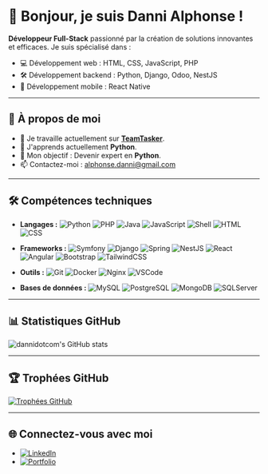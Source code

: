 # 👋 Bonjour, je suis Danni Alphonse !

**Développeur Full-Stack** passionné par la création de solutions innovantes et efficaces. Je suis spécialisé dans :
- 💻 Développement web : HTML, CSS, JavaScript, PHP
- 🛠️ Développement backend : Python, Django, Odoo, NestJS 
- 📱 Développement mobile : React Native

---

## 🌟 À propos de moi
- 🔭 Je travaille actuellement sur **[TeamTasker](https://github.com/dannidotcom/TeamTasker)**.
- 🌱 J'apprends actuellement **Python**.
- 🎯 Mon objectif : Devenir expert en **Python**.
- 📫 Contactez-moi : [alphonse.danni@gmail.com](mailto:alphonse.danni@gmail.com)

---

## 🛠️ Compétences techniques
- **Langages :**
![Python](https://img.shields.io/badge/Python-%2314354C.svg?style=flat&logo=python&logoColor=white)
![PHP](https://img.shields.io/badge/PHP-%23777BB4.svg?style=flat&logo=php&logoColor=white)
![Java](https://img.shields.io/badge/Java-%23ED8B00.svg?style=flat&logo=java&logoColor=white)
![JavaScript](https://img.shields.io/badge/JavaScript-%23F7DF1E.svg?style=flat&logo=javascript&logoColor=black)
![Shell](https://img.shields.io/badge/Shell-%2314354C.svg?style=flat&logo=gnu-bash&logoColor=white)
![HTML](https://img.shields.io/badge/HTML-%23E34F26.svg?style=flat&logo=html5&logoColor=white)
![CSS](https://img.shields.io/badge/CSS-%231572B6.svg?style=flat&logo=css3&logoColor=white)

- **Frameworks :**
![Symfony](https://img.shields.io/badge/Symfony-%23000000.svg?style=flat&logo=symfony&logoColor=white)
![Django](https://img.shields.io/badge/Django-%23092E20.svg?style=flat&logo=django&logoColor=white)
![Spring](https://img.shields.io/badge/Spring-%236DB33F.svg?style=flat&logo=spring&logoColor=white)
![NestJS](https://img.shields.io/badge/NestJS-%23E0234E.svg?style=flat&logo=nestjs&logoColor=white)
![React](https://img.shields.io/badge/React-%2361DAFB.svg?style=flat&logo=react&logoColor=black)
![Angular](https://img.shields.io/badge/Angular-%23DD0031.svg?style=flat&logo=angular&logoColor=white)
![Bootstrap](https://img.shields.io/badge/Bootstrap-%23563D7C.svg?style=flat&logo=bootstrap&logoColor=white)
![TailwindCSS](https://img.shields.io/badge/TailwindCSS-%2338B2AC.svg?style=flat&logo=tailwind-css&logoColor=white)

- **Outils :**
![Git](https://img.shields.io/badge/Git-%23F05033.svg?style=flat&logo=git&logoColor=white)
![Docker](https://img.shields.io/badge/Docker-%232496ED.svg?style=flat&logo=docker&logoColor=white)
![Nginx](https://img.shields.io/badge/Nginx-%23009639.svg?style=flat&logo=nginx&logoColor=white)
![VSCode](https://img.shields.io/badge/VSCode-%23007ACC.svg?style=flat&logo=visual-studio-code&logoColor=white)

- **Bases de données :**
![MySQL](https://img.shields.io/badge/MySQL-%234479A1.svg?style=flat&logo=mysql&logoColor=white)
![PostgreSQL](https://img.shields.io/badge/PostgreSQL-%23336791.svg?style=flat&logo=postgresql&logoColor=white)
![MongoDB](https://img.shields.io/badge/MongoDB-%2347A248.svg?style=flat&logo=mongodb&logoColor=white)
![SQLServer](https://img.shields.io/badge/SQLServer-%23CC2927.svg?style=flat&logo=microsoft-sql-server&logoColor=white)

---

## 📊 Statistiques GitHub
![dannidotcom's GitHub stats](https://github-readme-stats.vercel.app/api?username=dannidotcom&show_icons=true&theme=radical)

---

## 🏆 Trophées GitHub
[![Trophées GitHub](https://github-profile-trophy.vercel.app/?username=dannidotcom&theme=onedark)](https://github.com/ryo-ma/github-profile-trophy)

---

## 🌐 Connectez-vous avec moi

- [![LinkedIn](https://img.shields.io/badge/LinkedIn-%230077B5.svg?style=flat&logo=linkedin&logoColor=white)](https://www.linkedin.com/in/alphonse-solofondraibe-b424b91a3)
- [![Portfolio](https://img.shields.io/badge/Portfolio-%23ff69b4.svg?style=flat&logo=portfolio&logoColor=white)](https://dannidotcom.github.io/portfolio/#about)



<!---
dannidotcom/dannidotcom is a ✨ special ✨ repository because its `README.md` (this file) appears on your GitHub profile.
You can click the Preview link to take a look at your changes.
--->
